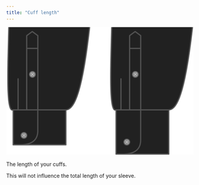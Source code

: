 ```yaml
---
title: "Cuff length"
---
```


![Cuff length](cufflength.svg)

The length of your cuffs.

<Note>

This will not influence the total length of your sleeve.

</Note>





